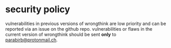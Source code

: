 # security policy

vulnerabilities in previous versions of wrongthink are low priority and can be reported via an issue on the github repo. vulnerabilities or flaws in the current version of wrongthink should be sent **only** to parabirb@protonmail.ch.
